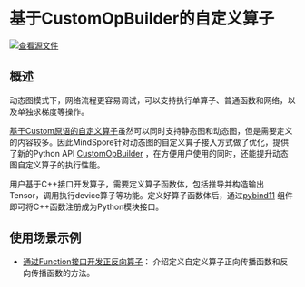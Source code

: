 # 基于CustomOpBuilder的自定义算子

[![查看源文件](https://mindspore-website.obs.cn-north-4.myhuaweicloud.com/website-images/r2.6.0rc1/resource/_static/logo_source.svg)](https://gitee.com/mindspore/docs/blob/r2.6.0rc1/tutorials/source_zh_cn/custom_program/operation/op_customopbuilder.md)

## 概述

动态图模式下，网络流程更容易调试，可以支持执行单算子、普通函数和网络，以及单独求梯度等操作。

[基于Custom原语的自定义算子](https://www.mindspore.cn/tutorials/zh-CN/r2.6.0rc1/custom_program/operation/op_custom_prim.html)虽然可以同时支持静态图和动态图，但是需要定义的内容较多。因此MindSpore针对动态图的自定义算子接入方式做了优化，提供了新的Python API [CustomOpBuilder](https://www.mindspore.cn/docs/zh-CN/r2.6.0rc1/api_python/ops/mindspore.ops.CustomOpBuilder.html) ，在方便用户使用的同时，还能提升动态图自定义算子的执行性能。

用户基于C++接口开发算子，需要定义算子函数体，包括推导并构造输出Tensor，调用执行device算子等功能。定义好算子函数体后，通过[pybind11](https://github.com/pybind/pybind11) 组件即可将C++函数注册成为Python模块接口。

## 使用场景示例

- [通过Function接口开发正反向算子](https://www.mindspore.cn/tutorials/zh-CN/r2.6.0rc1/custom_program/operation/op_customopbuilder_function.html)： 介绍定义自定义算子正向传播函数和反向传播函数的方法。
